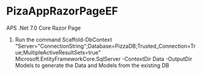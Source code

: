 # PizaAppRazorPageEF
APS .Net 7.0 Core Razor Page 

1) Run the command Scaffold-DbContext "Server="ConnectionString";Database=PizzaDB;Trusted_Connection=True;MultipleActiveResultSets=true" Microsoft.EntityFrameworkCore.SqlServer -ContextDir Data -OutputDir Models 
to generate the Data and Models from the existing DB

